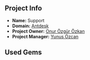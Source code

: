 ## Project Info
* **Name:** Support
* **Domain:** [Antdesk](http://antdesk.com)
* **Project Owner:** [Onur Özgür Özkan](https://github.com/onurozgurozkan)
* **Project Manager:** [Yunus Özcan](https://github.com/yunusozcan)

## Used Gems